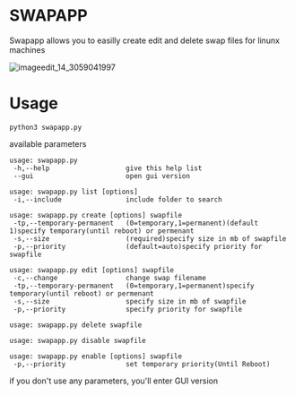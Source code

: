 # SWAPAPP
Swapapp allows you to easilly create edit and delete swap files for linunx machines

![imageedit_14_3059041997](https://github.com/alkisqwe/swapapp/assets/73914940/6f8f0694-8e8f-4fd8-b6e7-d4b9c6575f3a)

# Usage
```
python3 swapapp.py
```
available parameters
```
usage: swapapp.py
 -h,--help                   give this help list
 --gui                       open gui version

usage: swapapp.py list [options]
 -i,--include                include folder to search

usage: swapapp.py create [options] swapfile
 -tp,--temporary-permanent   (0=temporary,1=permanent)(default 1)specify temporary(until reboot) or permenant
 -s,--size                   (required)specify size in mb of swapfile
 -p,--priority               (default=auto)specify priority for swapfile

usage: swapapp.py edit [options] swapfile
 -c,--change                 change swap filename
 -tp,--temporary-permanent   (0=temporary,1=permanent)specify temporary(until reboot) or permenant
 -s,--size                   specify size in mb of swapfile
 -p,--priority               specify priority for swapfile

usage: swapapp.py delete swapfile

usage: swapapp.py disable swapfile

usage: swapapp.py enable [options] swapfile
 -p,--priority               set temporary priority(Until Reboot)

```
if you don't use any parameters, you'll enter GUI version
